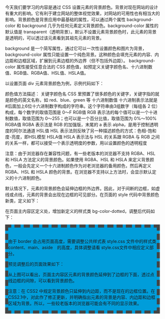 今天我们要学习的内容是通过 CSS 设置元素的背景颜色。背景对现在网站的设计有重大的影响。它有利于建立网站的整体视觉效果，对网站的可用性也有相当大的影响。背景颜色是背景应用中最基础的属性，可以通过两个属性 background-color 和 background 几乎为任何元素定义背景颜色。background-color  属性的默认值是 transparent（透明背景）。默认不设置元素背景颜色时，此元素的背景是透明的，可以透过该元素看到其祖先元素的背景。

background 是一个简写属性，通过它可以一次性设置颜色和图片为背景， background-color 属性只能设置一个纯色背景。这种颜色会填充元素的内容、内边距和边框区域，扩展到元素边框的外边界（但不包括外边距）。 background-color 属性接受任意合法的 CSS 颜色值，如预定义关键字颜色名、十六进制数值、RGB值、RGBA值、HSL值、HSLA值。

以设置页面 div 元素背景颜色为例，示例代码如下：


<style type="text/css">

    div {
      background-color: red;
    }

    div {
      background: #bada55;
    }

</style>

颜色值方法描述：
关键字颜色名    CSS 里预置了很多颜色的关键字，关键字指的就是颜色的英文名称，如 red、blue、green 等
十六进制数值    十六进制表示法就是#后面加上6位十六进制数字构成的字符串。这个字符串由3组数字（每组各 2 位）构成，每个数字的取值范围是 0～F
RGB值          RGB 表示法的每个值可以是一个十进制数值，取值范围为 0～255；也可以是一个百分比值，取值范围为 0%～100%
RGBA值         RGBA 表示法是 RGB 的加强版，末尾的 a 表示 alpha，是用于控制透明度的阿尔法通道
HSL值          HSL 表示法则反映了另一种描述颜色的方式：色相-饱和度-亮度，即HSL模型
HSLA值         HSLA 表示法与 HSL 的关系跟 RGBA 与 RGB 之间的关系一样，都可以接受一个表示透明度的参数，用以设置颜色的透明程度



注意：由于浏览器存在兼容性问题，有一些老版本的浏览器不支持 RGBA、HSL 和 HSLA 方法定义的背景颜色。如果使用 RGBA、HSL 和 HSLA 来定义背景颜色，一般会先定义一个十六进制颜色作为对老浏览器的备用颜色，然后再定义 RGBA、HSL 和 HSLA 颜色的背景。在浏览器不支持以上方法时，会显示默认定义的十六进制颜色。


默认情况下，元素的背景颜色会延伸边框的外边界。因此，对于间断的边框，如虚线或点线，元素的背景会出现在边框的可见部分。在页面的 style 代码中背景颜色新类，定义如下：

<style type="text/css">

.bg-color-dotted {
  border: 10px dashed #444;
  background-color: #009dda;
}

</style>

在页面主内容区定义处，增加新定义的样式类 bg-color-dotted，调整后代码如下：

 <main class="main bg-color-dotted">
　

由于 border 会占用页面高度，需要调整公共样式表 style.css 文件中的样式类　content、main、aside　的高度，具体调整请看 style.css文件中相应定义部分。

预览调整后的页面效果如下：


从上图可以看出，页面主内容区元素的背景颜色延伸到了边框的下面，透过点线边框的间隙，可以看到背景颜色。　

注意：在 CSS2 中规定背景颜色只延伸到内边距，而不是现在的边框位置。在CSS2.1中，对此作了修正更新，并明确指出元素的背景是内容、内边距和边框区域为背景。所以，一些较老版本的浏览器可能会有不同的显示效果。





